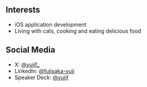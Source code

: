 ## Interests
- iOS application development
- Living with cats, cooking and eating delicious food

## Social Media
- X: [@yujif_](https://x.com/yujif_)
- LinkedIn: [@fujisaka-yuji](https://www.linkedin.com/in/fujisaka-yuji/)
- Speaker Deck: [@yujif](https://speakerdeck.com/yujif)
